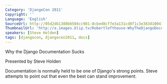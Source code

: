 ```yaml
---
Category: 'DjangoCon 2011'
Copyright: ''
Language: 'English'
SourceUrl: http://05d2db1380b6504cc981-8cbed8cf7e3a131cd8f1c3e383d10041.r93.cf2.rackcdn.com/djangocon-2011/87_why-the-django-documentation-sucks.m4v
ThumbnailUrl: 'http://a.images.blip.tv/Robertlofthouse-WhyTheDjangoDocumentationSucks196-328.jpg'
speakers: [Steve Holden]
tags: [djangocon, djangocon2011, docs]
---
```

Why the Django Documentation Sucks

Presented by Steve Holden

Documentation is normally held to be one of Django's strong points. Steve
attempts to point out that even the best can stand improvement.

